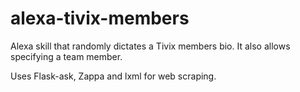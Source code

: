 # alexa-tivix-members
Alexa skill that randomly dictates a Tivix members bio.
It also allows specifying a team member.

Uses Flask-ask, Zappa and lxml for web scraping.
